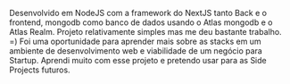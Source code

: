 Desenvolvido em NodeJS com a framework do NextJS tanto Back e o frontend, mongodb como banco de dados usando o Atlas mongodb e o Atlas Realm.
Projeto relativamente simples mas me deu bastante trabalho. =)
Foi uma oportunidade para aprender mais sobre as stacks em um ambiente de desenvolvimento web e viabilidade de um negócio para Startup. Aprendi muito com esse projeto e pretendo usar para as Side Projects futuros.
